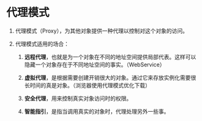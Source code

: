 # 代理模式

1. 代理模式（Proxy），为其他对象提供一种代理以控制对这个对象的访问。

2. 代理模式适用的场合：
	
	1. **远程代理**，也就是为一个对象在不同的地址空间提供局部代表。这样可以隐藏一个对象存在于不同地址空间的事实。（WebService）
	
	2. **虚拟代理**，是根据需要创建开销很大的对象。通过它来存放实例化需要很长时间的真是对象。（浏览器使用代理模式优化下载）
	
	3. **安全代理**，用来控制真实对象访问时的权限。
	
	4. **智能指引**，是指当调用真实的对象时，代理处理另外一些事。